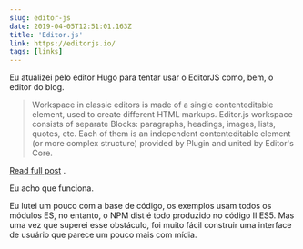 ```yaml
---
slug: editor-js
date: 2019-04-05T12:51:01.163Z
title: 'Editor.js'
link: https://editorjs.io/
tags: [links]
---
```

Eu atualizei pelo editor Hugo para tentar usar o EditorJS como, bem, o editor do blog.

> Workspace in classic editors is made of a single contenteditable element, used to create different HTML markups. Editor.js workspace consists of separate Blocks: paragraphs, headings, images, lists, quotes, etc. Each of them is an independent contenteditable element (or more complex structure) provided by Plugin and united by Editor's Core.

[Read full post](https://editorjs.io/) .

Eu acho que funciona.

Eu lutei um pouco com a base de código, os exemplos usam todos os módulos ES, no entanto, o NPM dist é todo produzido no código II ES5. Mas uma vez que superei esse obstáculo, foi muito fácil construir uma interface de usuário que parece um pouco mais com mídia.


